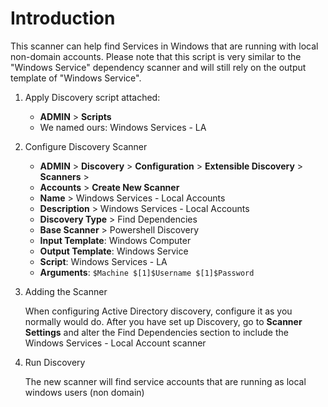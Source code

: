 # Introduction

This scanner can help find Services in Windows that are running with local non-domain accounts. Please note that this script is very similar to the "Windows Service" dependency scanner and will still rely on the output template of "Windows Service".

1. Apply Discovery script attached:

   - **ADMIN** > **Scripts**
   - We named ours: Windows Services - LA

1. Configure Discovery Scanner

    - **ADMIN** > **Discovery** > **Configuration** > **Extensible Discovery** > **Scanners** >
    - **Accounts** > **Create New Scanner**
    - **Name** > Windows Services - Local Accounts
    - **Description** > Windows Services - Local Accounts
    - **Discovery Type** > Find Dependencies
    - **Base Scanner** > Powershell Discovery
    - **Input Template**: Windows Computer
    - **Output Template**: Windows Service
    - **Script**: Windows Services - LA
    - **Arguments**: `$Machine $[1]$Username $[1]$Password`

1. Adding the Scanner

    When configuring Active Directory discovery, configure it as you normally would do. After you have set up Discovery, go to **Scanner Settings** and alter the Find Dependencies section to include the Windows Services - Local Account scanner

1. Run Discovery

    The new scanner will find service accounts that are running as local windows users (non domain)
